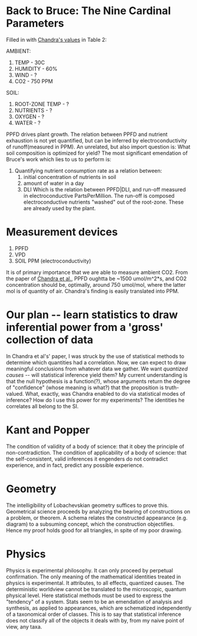 # Back to Bruce: The Nine Cardinal Parameters
Filled in with [Chandra's values](https://ncbi.ncm.nih.gov/pmc/articles/PMC3550641/) in Table 2:

AMBIENT:
1. TEMP     - 30C
2. HUMIDITY - 60%
3. WIND     - ?
4. CO2      - 750 PPM

SOIL:
1. ROOT-ZONE TEMP - ?
2. NUTRIENTS      - ?
3. OXYGEN         - ?
4. WATER          - ?

PPFD drives plant growth. The relation between PPFD and nutrient exhaustion is not yet quantified, but can be inferred by electroconductivity of runoff(measured in PPM). An unrelated, but also import question is: What soil composition is optimized for yield?  The most significant emendation of Bruce's work which lies to us to perform is:

1. Quantifying nutrient consumption rate as a relation between:
   1. initial concentration of nutrients in soil
   2. amount of water in a day
   3. DLI
Which is the relation between PPFD|DLI, and run-off measured in electroconductive PartsPerMillion. The run-off is composed electroconductive nutrients "washed" out of the root-zone. These are already used by the plant.


# Measurement devices
1. PPFD
2. VPD
3. SOIL PPM (electroconductivity)


It is of primary importance that we are able to measure ambient CO2. From the paper of [Chandra et al.](https://ncbi.ncm.nih.gov/pmc/articles/PMC3550641/), PPFD oughtta be ~1500 umol/m^2*s, and CO2 concentration should be, optimally, around 750 umol/mol, where the latter mol is of quantity of air. Chandra's finding is easily translated into PPM.

# Our plan -- learn statistics to draw inferential power from a 'gross' collection of data
In Chandra et al's' paper, I was struck by the use of statistical methods to determine which quantities had a correlation. Now, we can expect to draw meaningful conclusions from whatever data we gather. We want _quantized causes_ -- will statistical inference yield them? My current understanding is that the null hypothesis is a function(?), whose arguments return the degree of "confidence" (whose meaning is what?) that the proposition is truth-valued. What, exactly, was Chandra enabled to do via statistical modes of inference? How do I use this power for my experiments? The identities he correlates all belong to the SI. 

# Kant and Popper
The condition of validity of a body of science: that it obey the principle of non-contradiction. The condition of applicability of a body of science: that the self-consistent, valid inferences it engenders do not contradict experience, and in fact, predict any possible experience.

# Geometry
The intelligibility of Lobachevskian geometry suffices to prove this. Geometrical science proceeds by analyzing the bearing of constructions on a problem, or theorem. A schema relates the constructed appearance (e.g. diagram) to a subsuming concept, which the construction objectifies. Hence my proof holds good for all triangles, in spite of my poor drawing.

# Physics
Physics is experimental philosophy. It can only proceed by perpetual confirmation. The only meaning of the mathematical identities treated in physics is experimental. It attributes, to all effects, quantized causes. The deterministic worldview cannot be translated to the microscopic, quantum physical level. Here statistical methods must be used to express the "tendency" of a system. Stats seem to be an emendation of analysis and synthesis, as applied to appearances, which are schematized independently of a taxonomical order of classes. This is to say that statistical inference does not classify all of the objects it deals with by, from my naive point of view, any taxa.
